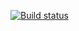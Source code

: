 




[![Build status](https://ci.appveyor.com/api/projects/status/4c551jco2rvrkv7i?svg=true)](https://ci.appveyor.com/project/OlgaMedeiros/seleniumdebitcard-rw2qf)
